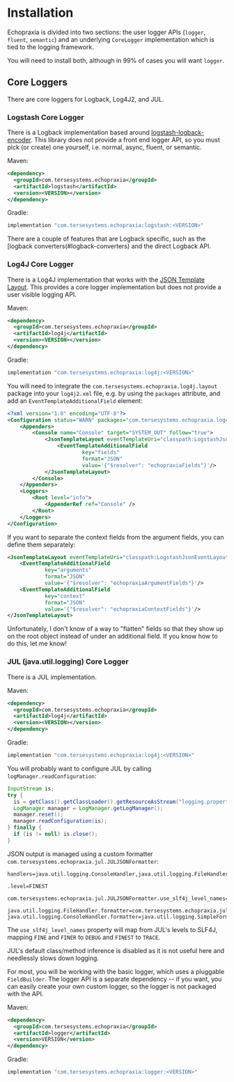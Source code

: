 # Installation

Echopraxia is divided into two sections: the user logger APIs (`logger`, `fluent`, `semantic`) and an 
underlying `CoreLogger` implementation which is tied to the logging framework.  

You will need to install both, although in 99% of cases you will want `logger`.

## Core Loggers

There are core loggers for Logback, Log4J2, and JUL.

### Logstash Core Logger

There is a Logback implementation based around [logstash-logback-encoder](https://github.com/logfellow/logstash-logback-encoder).  This library does not provide a front end logger API, so you must pick (or create) one yourself, i.e. normal, async, fluent, or semantic.  

Maven:

```xml
<dependency>
  <groupId>com.tersesystems.echopraxia</groupId>
  <artifactId>logstash</artifactId>
  <version><VERSION></version>
</dependency>
```

Gradle:

```gradle
implementation "com.tersesystems.echopraxia:logstash:<VERSION>" 
```

There are a couple of features that are Logback specific, such as the [logback converters(#logback-converters) and the direct Logback API.

### Log4J Core Logger

There is a Log4J implementation that works with the [JSON Template Layout](https://logging.apache.org/log4j/2.x/manual/json-template-layout.html).  This provides a core logger implementation but does not provide a user visible logging API.

Maven:

```xml
<dependency>
  <groupId>com.tersesystems.echopraxia</groupId>
  <artifactId>log4j</artifactId>
  <version><VERSION></version>
</dependency>
```

Gradle:

```gradle
implementation "com.tersesystems.echopraxia:log4j:<VERSION>" 
```

You will need to integrate the `com.tersesystems.echopraxia.log4j.layout` package into your `log4j2.xml` file, e.g. by using the `packages` attribute, and add an `EventTemplateAdditionalField` element:

```xml
<?xml version="1.0" encoding="UTF-8"?>
<Configuration status="WARN" packages="com.tersesystems.echopraxia.log4j.layout">
    <Appenders>
        <Console name="Console" target="SYSTEM_OUT" follow="true">
            <JsonTemplateLayout eventTemplateUri="classpath:LogstashJsonEventLayoutV1.json">
                <EventTemplateAdditionalField
                        key="fields"
                        format="JSON"
                        value='{"$resolver": "echopraxiaFields"}'/>
            </JsonTemplateLayout>
        </Console>
    </Appenders>
    <Loggers>
        <Root level="info">
            <AppenderRef ref="Console" />
        </Root>
    </Loggers>
</Configuration>
```

If you want to separate the context fields from the argument fields, you can define them separately:

```xml
<JsonTemplateLayout eventTemplateUri="classpath:LogstashJsonEventLayoutV1.json">
    <EventTemplateAdditionalField
            key="arguments"
            format="JSON"
            value='{"$resolver": "echopraxiaArgumentFields"}'/>
    <EventTemplateAdditionalField
            key="context"
            format="JSON"
            value='{"$resolver": "echopraxiaContextFields"}'/>
</JsonTemplateLayout>
```

Unfortunately, I don't know of a way to "flatten" fields so that they show up on the root object instead of under an additional field.  If you know how to do this, let me know!

### JUL (java.util.logging) Core Logger

There is a JUL implementation.

Maven:

```xml
<dependency>
  <groupId>com.tersesystems.echopraxia</groupId>
  <artifactId>log4j</artifactId>
  <version><VERSION></version>
</dependency>
```

Gradle:

```gradle
implementation "com.tersesystems.echopraxia:log4j:<VERSION>" 
```

You will probably want to configure JUL by calling `logManager.readConfiguration`:

```java
InputStream is;
try {
  is = getClass().getClassLoader().getResourceAsStream("logging.properties");
  LogManager manager = LogManager.getLogManager();
  manager.reset();
  manager.readConfiguration(is);
} finally {
  if (is != null) is.close();
}
```

JSON output is managed using a custom formatter `com.tersesystems.echopraxia.jul.JULJSONFormatter`:

```properties
handlers=java.util.logging.ConsoleHandler,java.util.logging.FileHandler

.level=FINEST

com.tersesystems.echopraxia.jul.JULJSONFormatter.use_slf4j_level_names=true

java.util.logging.FileHandler.formatter=com.tersesystems.echopraxia.jul.JULJSONFormatter
java.util.logging.ConsoleHandler.formatter=java.util.logging.SimpleFormatter
```

The `use_slf4j_level_names` property will map from JUL's levels to SLF4J, mapping `FINE` and `FINER` to `DEBUG` and `FINEST` to `TRACE`.

JUL's default class/method inference is disabled as it is not useful here and needlessly slows down logging.


For most, you will be working with the basic logger, which uses a pluggable `FieldBuilder`.  The logger API is a separate dependency -- if you want, you can easily create your own custom logger, so the logger is not packaged with the API.

Maven:

```xml
<dependency>
  <groupId>com.tersesystems.echopraxia</groupId>
  <artifactId>logger</artifactId>
  <version>VERSION</version>
</dependency>
```

Gradle:

```gradle
implementation "com.tersesystems.echopraxia:logger:<VERSION>" 
```

